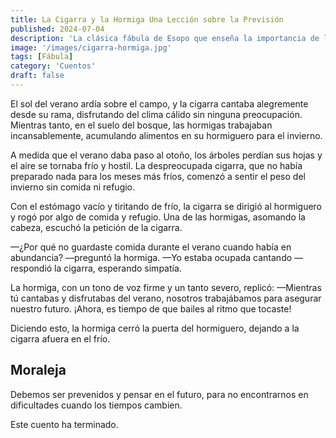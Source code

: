 ```yaml
---
title: La Cigarra y la Hormiga Una Lección sobre la Previsión
published: 2024-07-04
description: 'La clásica fábula de Esopo que enseña la importancia de la previsión y el trabajo duro a través de la historia de una despreocupada cigarra y una laboriosa hormiga.'
image: '/images/cigarra-hormiga.jpg'
tags: [Fábula]
category: 'Cuentos'
draft: false 
---
```


El sol del verano ardía sobre el campo, y la cigarra cantaba alegremente desde su rama, disfrutando del clima cálido sin ninguna preocupación. Mientras tanto, en el suelo del bosque, las hormigas trabajaban incansablemente, acumulando alimentos en su hormiguero para el invierno.

A medida que el verano daba paso al otoño, los árboles perdían sus hojas y el aire se tornaba frío y hostil. La despreocupada cigarra, que no había preparado nada para los meses más fríos, comenzó a sentir el peso del invierno sin comida ni refugio.

Con el estómago vacío y tiritando de frío, la cigarra se dirigió al hormiguero y rogó por algo de comida y refugio. Una de las hormigas, asomando la cabeza, escuchó la petición de la cigarra.

—¿Por qué no guardaste comida durante el verano cuando había en abundancia? —preguntó la hormiga.
—Yo estaba ocupada cantando —respondió la cigarra, esperando simpatía.

La hormiga, con un tono de voz firme y un tanto severo, replicó:
—Mientras tú cantabas y disfrutabas del verano, nosotros trabajábamos para asegurar nuestro futuro. ¡Ahora, es tiempo de que bailes al ritmo que tocaste!

Diciendo esto, la hormiga cerró la puerta del hormiguero, dejando a la cigarra afuera en el frío.

## Moraleja
Debemos ser prevenidos y pensar en el futuro, para no encontrarnos en dificultades cuando los tiempos cambien.

Este cuento ha terminado.
